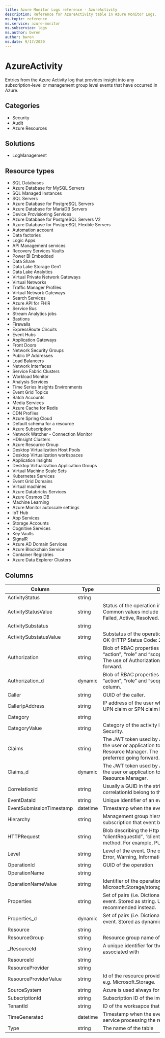 ```yaml
---
title: Azure Monitor Logs reference - AzureActivity
description: Reference for AzureActivity table in Azure Monitor Logs.
ms.topic: reference
ms.service: azure-monitor
ms.subservice: logs
ms.author: bwren
author: bwren
ms.date: 9/17/2020
---
```


# AzureActivity

 Entries from the Azure Activity log that provides insight into any subscription-level or management group level events that have occurred in Azure.

## Categories

- Security
- Audit
- Azure Resources
## Solutions

- LogManagement
## Resource types

- SQL Databases
- Azure Database for MySQL Servers
- SQL Managed Instances
- SQL Servers
- Azure Database for PostgreSQL Servers
- Azure Database for MariaDB Servers
- Device Provisioning Services
- Azure Database for PostgreSQL Servers V2
- Azure Database for PostgreSQL Flexible Servers
- Automation account
- Data factories
- Logic Apps
- API Management services
- Recovery Services Vaults
- Power BI Embedded
- Data Share
- Data Lake Storage Gen1
- Data Lake Analytics
- Virtual Private Network Gateways
- Virtual Networks
- Traffic Manager Profiles
- Virtual Network Gateways
- Search Services
- Azure API for FHIR
- Service Bus
- Stream Analytics jobs
- Bastions
- Firewalls
- ExpressRoute Circuits
- Event Hubs
- Application Gateways
- Front Doors
- Network Security Groups
- Public IP Addresses
- Load Balancers
- Network Interfaces
- Service Fabric Clusters
- Workload Monitor
- Analysis Services
- Time Series Insights Environments
- Event Grid Topics
- Batch Accounts
- Media Services
- Azure Cache for Redis
- CDN Profiles
- Azure Spring Cloud
- Default schema for a resource
- Azure Subscription
- Network Watcher - Connection Monitor
- HDInsight Clusters
- Azure Resource Group
- Desktop Virtualization Host Pools
- Desktop Virtualization workspaces
- Application Insights
- Desktop Virtualization Application Groups
- Virtual Machine Scale Sets
- Kubernetes Services
- Event Grid Domains
- Virtual machines
- Azure Databricks Services
- Azure Cosmos DB
- Machine Learning
- Azure Monitor autoscale settings
- IoT Hub
- App Services
- Storage Accounts
- Cognitive Services
- Key Vaults
- SignalR
- Azure AD Domain Services
- Azure Blockchain Service
- Container Registries
- Azure Data Explorer Clusters




## Columns

|Column|Type|Description|
|---|---|---|
|ActivityStatus|string||
|ActivityStatusValue|string|Status of the operation in display-friendly format. Common values include Started, In Progress, Succeeded, Failed, Active, Resolved.|
|ActivitySubstatus|string||
|ActivitySubstatusValue|string|Substatus of the operation  in display-friendly format. E.g. OK (HTTP Status Code: 200).|
|Authorization|string|Blob of RBAC properties of the event. Usually includes the “action”, “role” and “scope” properties. Stored as string. The use of Authorization_d should be preferred going forward.|
|Authorization_d|dynamic|Blob of RBAC properties of the event. Usually includes the “action”, “role” and “scope” properties. Stored as dynamic column.|
|Caller|string|GUID of the caller.|
|CallerIpAddress|string|IP address of the user who has performed the operation UPN claim or SPN claim based on availability.|
|Category|string||
|CategoryValue|string|Category of the activity log e.g. Administrative, Policy, Security.|
|Claims|string|The JWT token used by Active Directory to authenticate the user or application to perform this operation in Resource Manager. The use of claims_d should be preferred going forward.|
|Claims_d|dynamic|The JWT token used by Active Directory to authenticate the user or application to perform this operation in Resource Manager.|
|CorrelationId|string|Usually a GUID in the string format. Events that share a correlationId belong to the same uber action.|
|EventDataId|string|Unique identifier of an event.|
|EventSubmissionTimestamp|datetime|Timestamp when the event became available for querying.|
|Hierarchy|string|Management group hierarchy of the management group or subscription that event belongs to.|
|HTTPRequest|string|Blob describing the Http Request. Usually includes the “clientRequestId”, “clientIpAddress” and “method” (HTTP method. For example, PUT).|
|Level|string|Level of the event. One of the following values: Critical, Error, Warning, Informational and Verbose.|
|OperationId|string|GUID of the operation|
|OperationName|string||
|OperationNameValue|string|Identifier of the operation e.g. Microsoft.Storage/storageAccounts/listAccountSas/action.|
|Properties|string|Set of <Key Value> pairs (i.e. Dictionary) describing the details of the event. Stored as string. Usage of Properties_d is recommended instead.|
|Properties_d|dynamic|Set of <Key Value> pairs (i.e. Dictionary) describing the details of the event. Stored as dynamic column.|
|Resource|string||
|ResourceGroup|string|Resource group name of the impacted resource.|
|_ResourceId|string|A unique identifier for the resource that the record is associated with|
|ResourceId|string||
|ResourceProvider|string||
|ResourceProviderValue|string|Id of the resource provider for the impacted resource - e.g. Microsoft.Storage.|
|SourceSystem|string|Azure is used always for AzureActivity|
|SubscriptionId|string|Subscription ID of the impacted resource.|
|TenantId|string|ID of the worksapce that stores this record|
|TimeGenerated|datetime|Timestamp when the event was generated by the Azure service processing the request corresponding the event.|
|Type|string|The name of the table|
